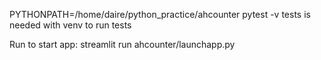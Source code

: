PYTHONPATH=/home/daire/python_practice/ahcounter pytest -v tests
is needed with venv to run tests

Run to start app:
streamlit run ahcounter/launchapp.py

